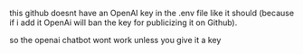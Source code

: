this github doesnt have an OpenAI key in the .env file like it should (because if i add it OpenAi will ban the key for publicizing it on Github).

so the openai chatbot wont work unless you give it a key

